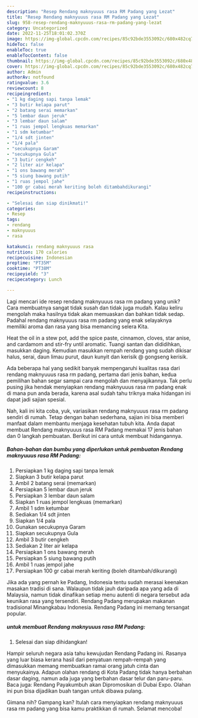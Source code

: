 ```yaml
---
description: "Resep Rendang maknyuuus rasa RM Padang yang Lezat"
title: "Resep Rendang maknyuuus rasa RM Padang yang Lezat"
slug: 958-resep-rendang-maknyuuus-rasa-rm-padang-yang-lezat
category: Uncategorized
date: 2022-11-25T18:01:02.370Z
image: https://img-global.cpcdn.com/recipes/85c92bde3553092c/680x482cq70/rendang-maknyuuus-rasa-rm-padang-foto-resep-utama.jpg
hideToc: false
enableToc: true
enableTocContent: false
thumbnail: https://img-global.cpcdn.com/recipes/85c92bde3553092c/680x482cq70/rendang-maknyuuus-rasa-rm-padang-foto-resep-utama.jpg
cover: https://img-global.cpcdn.com/recipes/85c92bde3553092c/680x482cq70/rendang-maknyuuus-rasa-rm-padang-foto-resep-utama.jpg
author: Admin
authorAv: notfound
ratingvalue: 3.6
reviewcount: 8
recipeingredient:
- "1 kg daging sapi tanpa lemak"
- "3 butir kelapa parut"
- "2 batang serai memarkan"
- "5 lembar daun jeruk"
- "3 lembar daun salam"
- "1 ruas jempol lengkuas memarkan"
- "1 sdm ketumbar"
- "1/4 sdt jinten"
- "1/4 pala"
- "secukupnya Garam"
- "secukupnya Gula"
- "3 butir cengkeh"
- "2 liter air kelapa"
- "1 ons bawang merah"
- "5 siung bawang putih"
- "1 ruas jempol jahe"
- "100 gr cabai merah keriting boleh ditambahdikurangi"
recipeinstructions:

- "Selesai dan siap dinikmati!"
categories:
- Resep
tags:
- rendang
- maknyuuus
- rasa

katakunci: rendang maknyuuus rasa 
nutrition: 170 calories
recipecuisine: Indonesian
preptime: "PT35M"
cooktime: "PT38M"
recipeyield: "3"
recipecategory: Lunch

---
```





Lagi mencari ide resep rendang maknyuuus rasa rm padang yang unik? Cara membuatnya sangat tidak susah dan tidak juga mudah. Kalau keliru mengolah maka hasilnya tidak akan memuaskan dan bahkan tidak sedap. Padahal rendang maknyuuus rasa rm padang yang enak selayaknya memiliki aroma dan rasa yang bisa memancing selera Kita.





Heat the oil in a stew pot, add the spice paste, cinnamon, cloves, star anise, and cardamom and stir-fry until aromatic. Tuangi santan dan dididihkan, masukkan daging. Kemudian masukkan rempah rendang yang sudah dikisar halus, serai, daun limau purut, daun kunyit dan kerisik @ gongseng kerisik.

Ada beberapa hal yang sedikit banyak mempengaruhi kualitas rasa dari rendang maknyuuus rasa rm padang, pertama dari jenis bahan, kedua pemilihan bahan segar sampai cara mengolah dan menyajikannya. Tak perlu pusing jika hendak menyiapkan rendang maknyuuus rasa rm padang enak di mana pun anda berada, karena asal sudah tahu triknya maka hidangan ini dapat jadi sajian spesial.






Nah, kali ini kita coba, yuk, variasikan rendang maknyuuus rasa rm padang sendiri di rumah. Tetap dengan bahan sederhana, sajian ini bisa memberi manfaat dalam membantu menjaga kesehatan tubuh kita. Anda dapat membuat Rendang maknyuuus rasa RM Padang memakai 17 jenis bahan dan 0 langkah pembuatan. Berikut ini cara untuk membuat hidangannya.

<!--inarticleads1-->

##### Bahan-bahan dan bumbu yang diperlukan untuk pembuatan Rendang maknyuuus rasa RM Padang:

1. Persiapkan 1 kg daging sapi tanpa lemak
1. Siapkan 3 butir kelapa parut
1. Ambil 2 batang serai (memarkan)
1. Persiapkan 5 lembar daun jeruk
1. Persiapkan 3 lembar daun salam
1. Siapkan 1 ruas jempol lengkuas (memarkan)
1. Ambil 1 sdm ketumbar
1. Sediakan 1/4 sdt jinten
1. Siapkan 1/4 pala
1. Gunakan secukupnya Garam
1. Siapkan secukupnya Gula
1. Ambil 3 butir cengkeh
1. Sediakan 2 liter air kelapa
1. Persiapkan 1 ons bawang merah
1. Persiapkan 5 siung bawang putih
1. Ambil 1 ruas jempol jahe
1. Persiapkan 100 gr cabai merah keriting (boleh ditambah/dikurangi)


Jika ada yang pernah ke Padang, Indonesia tentu sudah merasai keenakan masakan tradisi di sana. Walaupun tidak jauh daripada apa yang ada di Malaysia, namun tidak dinafikan setiap menu autenti di negara tersebut ada keunikan rasa yang tersendiri. Rendang Padang merupakan makanan tradisional Minangkabau Indonesia. Rendang Padang ini memang tersangat popular. 

<!--inarticleads2-->

#####  untuk membuat Rendang maknyuuus rasa RM Padang:


1. Selesai dan siap dihidangkan!

Hampir seluruh negara asia tahu kewujudan Rendang Padang ini. Rasanya yang luar biasa kerana hasil dari penyatuan rempah-rempah yang dimasukkan memang membuatkan ramai orang jatuh cinta dan menyukainya. Adapun olahan rendang di Kota Padang tidak hanya berbahan dasar daging, namun ada juga yang berbahan dasar telur dan paru-paru. Baca juga: Rendang Payakumbuh akan Dipromosikan di Dubai Expo. Olahan ini pun bisa dijadikan buah tangan untuk dibawa pulang. 

Gimana nih? Gampang kan? Itulah cara menyiapkan rendang maknyuuus rasa rm padang yang bisa kamu praktikkan di rumah. Selamat mencoba!
